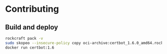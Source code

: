 # Contributing


## Build and deploy

```bash
rockcraft pack -v
sudo skopeo --insecure-policy copy oci-archive:certbot_1.6.0_amd64.rock docker-daemon:certbot:1.6
docker run certbot:1.6
```
